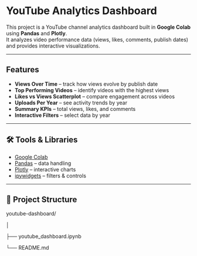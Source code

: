 #  YouTube Analytics Dashboard

This project is a YouTube channel analytics dashboard built in **Google Colab** using **Pandas** and **Plotly**.  
It analyzes video performance data (views, likes, comments, publish dates) and provides interactive visualizations.

---

## Features
-  **Views Over Time** – track how views evolve by publish date  
-  **Top Performing Videos** – identify videos with the highest views  
-  **Likes vs Views Scatterplot** – compare engagement across videos  
-  **Uploads Per Year** – see activity trends by year  
-  **Summary KPIs** – total views, likes, and comments  
-  **Interactive Filters** – select data by year  

---

## 🛠️ Tools & Libraries
- [Google Colab](https://colab.research.google.com/)  
- [Pandas](https://pandas.pydata.org/) – data handling  
- [Plotly](https://plotly.com/python/) – interactive charts  
- [ipywidgets](https://ipywidgets.readthedocs.io/) – filters & controls  

---

## 📂 Project Structure
youtube-dashboard/

│

├── youtube_dashboard.ipynb

└── README.md

